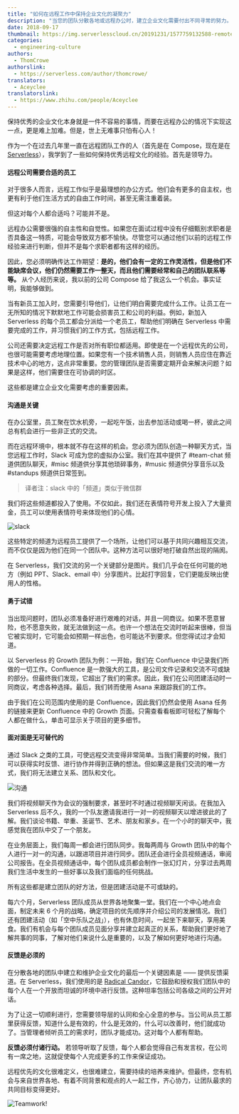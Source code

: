 ```yaml
---
title: "如何在远程工作中保持企业文化的凝聚力"
description: "当您的团队分散各地或远程办公时，建立企业文化需要付出不同寻常的努力。下面就来看看我们如何在 Serverless 保持强大的凝聚力。"
date: 2018-09-17
thumbnail: https://img.serverlesscloud.cn/20191231/1577759132588-remotework.jpg
categories:
  - engineering-culture
authors:
  - ThomCrowe
authorslink:
  - https://serverless.com/author/thomcrowe/
translators: 
  - Aceyclee
translatorslink: 
  - https://www.zhihu.com/people/Aceyclee
---
```


保持优秀的企业文化本身就是一件不容易的事情，而要在远程办公的情况下实现这一点，更是难上加难。但是，世上无难事只怕有心人！

作为一个在过去几年里一直在远程团队工作的人（首先是在 Compose，现在是在 [Serverless](https://serverless.com/)），我学到了一些如何保持优秀远程文化的经验。首先是领导力。

#### 远程公司需要合适的员工

对于很多人而言，远程工作似乎是最理想的办公方式。他们会有更多的自主权，也更有利于他们生活方式的自由工作时间，甚至无需注重着装。

但这对每个人都合适吗？可能并不是。

远程办公需要很强的自主性和自觉性。如果您在面试过程中没有仔细甄别求职者是否具备这一特质，可能会导致双方都不愉快。尽管您可以通过他们以前的远程工作经验来进行判断，但并不是每个求职者都有这样的经历。

因此，您必须明确传达工作期望：**是的，他们会有一定的工作灵活性，但是他们不能缺席会议，他们仍然需要工作一整天，而且他们需要经常和自己的团队联系等等。** 从个人经历来说，我以前的公司 Compose 给了我这么一个机会。事实证明，我能够做到。

当有新员工加入时，您需要引导他们，让他们明白需要完成什么工作。让员工在一无所知的情况下默默地工作可能会损害员工和公司的利益。例如，新加入 Serverless 的每个员工都会分派给一个老员工，帮助他们明确在 Serverless 中需要完成的工作，并习惯我们的工作方式，包括远程工作。

公司还需要决定远程工作是否对所有职位都适用。即使是在一个远程优先的公司，也很可能需要考虑地理位置。如果您有一个技术销售人员，则销售人员应住在靠近技术中心的地方，这点非常重要。您的管理团队是否需要定期开会来解决问题？如果是这样，他们需要住在可协调的时区。

这些都是建立企业文化需要考虑的重要因素。

#### 沟通是关键

在办公室里，员工聚在饮水机旁，一起吃午饭，出去参加活动或喝一杯，彼此之间总有机会进行一些非正式的交流。

而在远程环境中，根本就不存在这样的机会。您必须为团队创造一种聊天方式，当您远程工作时，Slack 可成为您的虚拟办公室。我们在其中提供了 #team-chat 频道供团队聊天，#misc 频道供分享其他琐碎事务，#music 频道供分享音乐以及 #standups 频道供日常签到。

> 译者注：slack 中的「频道」类似于微信群

我们将这些频道都投入了使用。不仅如此，我们还在表情符号开发上投入了大量资金，员工可以使用表情符号来体现他们的心情。

![slack](https://img.serverlesscloud.cn/20191231/1577759132636-remotework.jpg)

这些特定的频道为远程员工提供了一个场所，让他们可以基于共同兴趣相互交流，而不仅仅是因为他们在同一个团队中。这种方法可以很好地打破自然出现的隔阂。

在 Serverless，我们交流的另一个关键部分是图片。我们几乎会在任何可能的地方（例如 PPT、Slack、email 中）分享图片。比起打字回复，它们更能反映出使用人的性格。
	
#### 勇于试错

当出现问题时，团队必须准备好进行艰难的对话，并且一同商议。如果不愿意冒险，也不愿意失败，就无法做到这一点。也许一个想法在交流时听起来很棒，但当它被实现时，它可能会如预期一样出色，也可能达不到要求。但您得试过才会知道。

以 Serverless 的 Growth 团队为例：一开始，我们在 Confluence 中记录我们所做的一切工作。Confluence 是一款强大的工具，是公司文件记录和交流不可或缺的部分。但最终我们发现，它超出了我们的需求。因此，我们在公司团建活动时一同商议，考虑各种选择。最后，我们转而使用 Asana 来跟踪我们的工作。

由于我们在公司范围内使用的是 Confluence，因此我们仍然会使用 Asana 任务的链接来更新 Confluence 中的 Growth 页面。只需查看看板即可轻松了解每个人都在做什么，单击可显示关于项目的更多细节。

#### 面对面是无可替代的

通过 Slack 之类的工具，可使远程交流变得非常简单。当我们需要的时候，我们可以获得实时反馈、进行协作并得到正确的想法。但如果这是我们交流的唯一方式，我们将无法建立关系、团队和文化。

![沟通](https://img.serverlesscloud.cn/20191231/1577759133863-remotework.jpg)

我们将视频聊天作为会议的强制要求，甚至时不时通过视频聊天闲谈。在我加入 Serverless 后不久，我的一个队友邀请我进行一对一的视频聊天以增进彼此的了解。我们谈论书籍、举重、圣诞节、艺术、朋友和家乡。在一个小时的聊天中，我感觉我在团队中交了一个朋友。

在业务层面上，我们每周一都会进行团队同步。我每两周与 Growth 团队中的每个人进行一对一的沟通，以跟进项目并进行同步。团队还会进行全员视频通话，审阅公司报告。在全员视频通话中，每个团队成员都会制作一张幻灯片，分享过去两周我们生活中发生的一些好事以及我们面临的任何挑战。

所有这些都是建立团队的好方法，但是团建活动是不可或缺的。

每六个月，Serverless 团队成员从世界各地聚集一堂。我们在一个中心地点会面，制定未来 6 个月的战略，确定项目的优先顺序并介绍公司的发展情况。我们还有团建活动（如「空中乐队之战」），也有休息时间，一起坐下来聊天，享用美食。我们有机会与每个团队成员见面分享并建立起真正的关系，帮助我们更好地了解共事的同事，了解对他们来说什么是重要的，以及了解如何更好地进行沟通。

#### 反馈是必须的

在分散各地的团队中建立和维护企业文化的最后一个关键因素是 —— 提供反馈渠道。在 Serverless，我们使用的是 [Radical Candor](https://www.radicalcandor.com/about-radical-candor/)，它鼓励和授权我们团队中的每个人在一个开放而坦诚的环境中进行反馈。这种坦率包括公司各级之间的公开对话。

为了让这一切顺利进行，您需要领导层的认同和全心全意的参与。当公司从员工那里获得反馈，知道什么是有效的，什么是无效的，什么可以改善时，他们就成功了。当管理者倾听员工的需求时，团队才能成功。这对每个人都有帮助。

**反馈必须付诸行动。** 若领导听取了反馈，每个人都会觉得自己有发言权，在公司有一席之地，这就促使每个人完成更多的工作来保证成功。

远程优先的文化很难定义，也很难建立，需要持续的培养来维护。但最终，您有机会与来自世界各地、有着不同背景和观点的人一起工作，齐心协力，让团队最求的共同目标变得更好。

![Teamwork!](https://img.serverlesscloud.cn/20191231/1577759133055-remotework.jpg)

